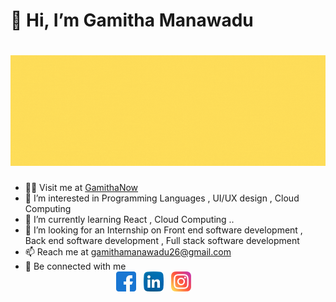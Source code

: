 
# 👋 Hi, I’m Gamitha Manawadu 
# [<img src="/assets/img/Hi, I'm Gamitha.gif"  title="Hi, I'm Gamitha" />](https://gamitha.netlify.app/)
- 🙋‍♂️ Visit me at [GamithaNow](https://gamithamanawadu.github.io/Gamitha.github.io/)
- 👀 I’m interested in Programming Languages , UI/UX design , Cloud Computing 
- 🌱 I’m currently learning React , Cloud Computing ..
- 💞️ I’m looking for an Internship on Front end software development , Back end software development , Full stack software development
- 📫 Reach me at gamithamanawadu26@gmail.com
- 💬 Be connected with me <br/>&nbsp;&nbsp;&nbsp;&nbsp;&nbsp;&nbsp;&nbsp;&nbsp;&nbsp;&nbsp;&nbsp;&nbsp;&nbsp;&nbsp;&nbsp;&nbsp;&nbsp;&nbsp;&nbsp;&nbsp;&nbsp;&nbsp;&nbsp;&nbsp;&nbsp;&nbsp;&nbsp;&nbsp;&nbsp;&nbsp;&nbsp;&nbsp;&nbsp;&nbsp;&nbsp;&nbsp;&nbsp;[<img src="/assets/img/facebook.png" alt="foo" title="Facebook" />](http://www.facebook.com/gamitha.ma-nawadu.7/)  &nbsp;   [<img src="/assets/img/linkedin.png" alt="foo" title="Linkedin"  />](http://www.linkedin.com/in/gamitha-manawadu) &nbsp;  [<img src="/assets/img/instagram.png" alt="foo" title="Instagram"  />](https://www.instagram.com/gamitha98_/)




<!---
GamithaManawadu/GamithaManawadu is a ✨ special ✨ repository because its `README.md` (this file) appears on your GitHub profile.
You can click the Preview link to take a look at your changes.
--->
